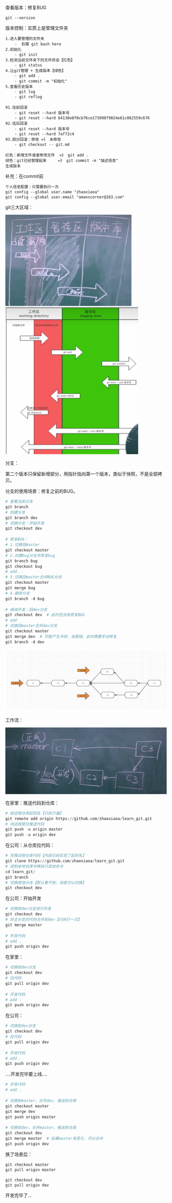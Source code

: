 查看版本：修复BUG

```
git --version
```

版本控制：实质上是管理文件夹

```
1.进入要管理的文件夹
	-  右键 git bash here
2.初始化
	- git init
3.检测当前文件夹下的文件状态【红色】
	- git status 
4.让git管理 + 生成版本【绿色】
	- git add .
	- git commit -m "初始化"
5.查看历史版本
	- git log
	- git reflog

91.往前回滚
	- git reset --hard 版本号
	- git reset --hard 64130e8f0cb76ce173098f9024e61c082559c676
92.往后回滚
	- git reset --hard 版本号
	- git reset --hard 7af72c4
93.部分回滚：修改 =》 未修改
	- git checkout -- git.md
	
红色：新增文件或者修改文件  =》 git add .
绿色：git已经管理起来     =》 git commit -m "描述信息"
生成版本
```

补充：在commit前

```
个人信息配置：只需要执行一次
git config --global user.name "zhaoxiaoa"
git config --global user.email "amanscorner@163.com"
```

git三大区域：

<img src="assets/image-20241217090903801.png" alt="image-20241217090903801" style="zoom:67%;" />



<img src="assets/image-20241217093250367.png" alt="image-20241217093250367" style="zoom:67%;" />



分支：

第二个版本只保留新增部分，用指针指向第一个版本，类似于快照，不是全部拷贝。

分支的使用场景：修复之前的BUG。

```python
# 查看当前分支
git branch
# 创建分支
git branch dev
# 切换分支：开始开发
git checkout dev

# 修复BUG：
# 1.切换回master
git checkout master
# 2.创建bug分支并修复bug
git branch bug
git checkout bug
# add...
# 3.切换回master合并BUG分支
git checkout master
git merge bug
# 4.删除分支
git branch -d bug

# 继续开发：回dev分支
git checkout dev  # 此时还没有修复BUG
# add
# 切换回master合并dev分支
git checkout master
git merge dev  # 可能产生冲突，会报错，此时需要手动修复
git branch -d dev
```

 ![image-20241217101757897](assets/image-20241217101757897.png)

工作流：

<img src="assets/image-20241217102427050.png" alt="image-20241217102427050" style="zoom:67%;" />



在家里：推送代码到仓库：

```python
# 给远程仓库起别名【只执行遍】
git remote add origin https://github.com/zhaoxiaoa/learn_git.git
# 向远程提交推送代码
git push -u origin master
git push -u origin dev
```

在公司：从仓库拉代码：

```python
# 克隆远程仓库代码【内部已经实现了起别名】
git clone https://github.com/zhaoxiaoa/learn_git.git
# 进到本地仓库中再执行其他命令
cd learn_git/
git branch
# 切换其他分支【默认看不到，但是可以切换】
git checkout dev
```

在公司：开始开发

```python 
# 切换到dev分支进行开发
git checkout dev
# 将主分支的代码合并到dev【只执行一次】
git merge master

# 开发代码
# add .
git push origin dev
```

在家里：

```python 
# 切换到dev分支
git checkout dev
# 拉代码
git pull origin dev

# 开发代码
# add .
git push origin dev
```

在公司：

```python 
# 切换到dev分支
git checkout dev
# 拉代码
git pull origin dev

# 开发代码
# add .
git push origin dev
```

....开发完毕要上线....

```python
# 开发代码
# add .

# 切换到master，合并dev，推送到仓库
git checkout master
git merge dev
git push origin master

# 切换到dev，合并master，推送到仓库
git checkout dev
git merge master  # 如果master有变化，可以合并
git push origin dev
```

换了场景后：

```
git checkout master
git pull origin master

git checkout dev
git pull origin dev
```





开发完毕了...

